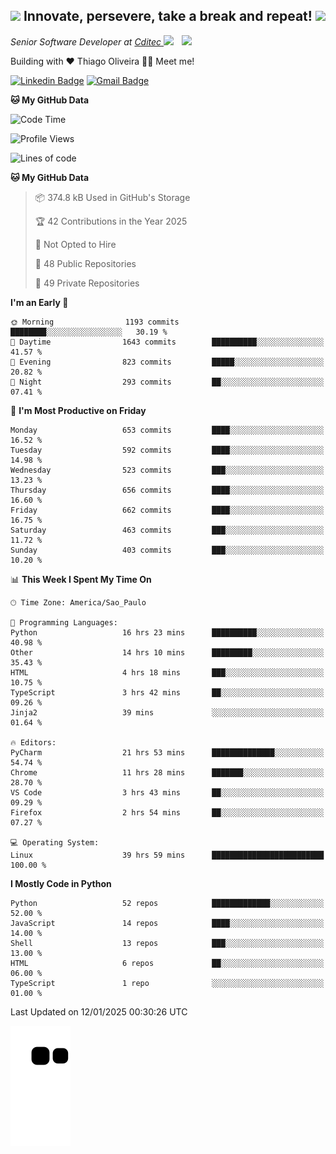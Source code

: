 <h2><img src="https://emojis.slackmojis.com/emojis/images/1531849430/4246/blob-sunglasses.gif?1531849430" width="30"/> Innovate, persevere, take a break and repeat! <img src="https://media.giphy.com/media/12oufCB0MyZ1Go/giphy.gif" width="50"></h2>
<img align='right' src="https://media.giphy.com/media/M9gbBd9nbDrOTu1Mqx/giphy.gif" width="230">
<p><em>Senior Software Developer at <a href="https://www.cditec.com.br/">Cditec
</a><img src="https://media.giphy.com/media/WUlplcMpOCEmTGBtBW/giphy.gif" width="30"> 
</em></p>



Building with ❤️ Thiago Oliveira 👋🏽 Meet me!

[![Linkedin Badge](https://img.shields.io/badge/-Thiago-blue?style=flat-square&logo=Linkedin&logoColor=white&link=https://www.linkedin.com/in/tgmarinho/)](https://www.linkedin.com/in/thiagoceconelo/) 
[![Gmail Badge](https://img.shields.io/badge/-thiceconelo@gmail.com-c14438?style=flat-square&logo=Gmail&logoColor=white&link=mailto:thiceconelo@gmail.com)](mailto:thiceconelo@gmail.com)

</em></p>

<!-- <span style="height ">
![Anurag's GitHub stats](https://github-readme-stats.vercel.app/api?username=arthurspk&show_icons=true&theme=tokyonight)
</span> -->

**🐱 My GitHub Data** 
<!--START_SECTION:waka-->
![Code Time](http://img.shields.io/badge/Code%20Time-2%2C402%20hrs%2053%20mins-blue)

![Profile Views](http://img.shields.io/badge/Profile%20Views-0-blue)

![Lines of code](https://img.shields.io/badge/From%20Hello%20World%20I%27ve%20Written-5.4%20million%20lines%20of%20code-blue)

**🐱 My GitHub Data** 

> 📦 374.8 kB Used in GitHub's Storage 
 > 
> 🏆 42 Contributions in the Year 2025
 > 
> 🚫 Not Opted to Hire
 > 
> 📜 48 Public Repositories 
 > 
> 🔑 49 Private Repositories 
 > 
**I'm an Early 🐤** 

```text
🌞 Morning                1193 commits        ████████░░░░░░░░░░░░░░░░░   30.19 % 
🌆 Daytime                1643 commits        ██████████░░░░░░░░░░░░░░░   41.57 % 
🌃 Evening                823 commits         █████░░░░░░░░░░░░░░░░░░░░   20.82 % 
🌙 Night                  293 commits         ██░░░░░░░░░░░░░░░░░░░░░░░   07.41 % 
```
📅 **I'm Most Productive on Friday** 

```text
Monday                   653 commits         ████░░░░░░░░░░░░░░░░░░░░░   16.52 % 
Tuesday                  592 commits         ████░░░░░░░░░░░░░░░░░░░░░   14.98 % 
Wednesday                523 commits         ███░░░░░░░░░░░░░░░░░░░░░░   13.23 % 
Thursday                 656 commits         ████░░░░░░░░░░░░░░░░░░░░░   16.60 % 
Friday                   662 commits         ████░░░░░░░░░░░░░░░░░░░░░   16.75 % 
Saturday                 463 commits         ███░░░░░░░░░░░░░░░░░░░░░░   11.72 % 
Sunday                   403 commits         ███░░░░░░░░░░░░░░░░░░░░░░   10.20 % 
```


📊 **This Week I Spent My Time On** 

```text
🕑︎ Time Zone: America/Sao_Paulo

💬 Programming Languages: 
Python                   16 hrs 23 mins      ██████████░░░░░░░░░░░░░░░   40.98 % 
Other                    14 hrs 10 mins      █████████░░░░░░░░░░░░░░░░   35.43 % 
HTML                     4 hrs 18 mins       ███░░░░░░░░░░░░░░░░░░░░░░   10.75 % 
TypeScript               3 hrs 42 mins       ██░░░░░░░░░░░░░░░░░░░░░░░   09.26 % 
Jinja2                   39 mins             ░░░░░░░░░░░░░░░░░░░░░░░░░   01.64 % 

🔥 Editors: 
PyCharm                  21 hrs 53 mins      ██████████████░░░░░░░░░░░   54.74 % 
Chrome                   11 hrs 28 mins      ███████░░░░░░░░░░░░░░░░░░   28.70 % 
VS Code                  3 hrs 43 mins       ██░░░░░░░░░░░░░░░░░░░░░░░   09.29 % 
Firefox                  2 hrs 54 mins       ██░░░░░░░░░░░░░░░░░░░░░░░   07.27 % 

💻 Operating System: 
Linux                    39 hrs 59 mins      █████████████████████████   100.00 % 
```

**I Mostly Code in Python** 

```text
Python                   52 repos            █████████████░░░░░░░░░░░░   52.00 % 
JavaScript               14 repos            ████░░░░░░░░░░░░░░░░░░░░░   14.00 % 
Shell                    13 repos            ███░░░░░░░░░░░░░░░░░░░░░░   13.00 % 
HTML                     6 repos             ██░░░░░░░░░░░░░░░░░░░░░░░   06.00 % 
TypeScript               1 repo              ░░░░░░░░░░░░░░░░░░░░░░░░░   01.00 % 
```




 Last Updated on 12/01/2025 00:30:26 UTC
<!--END_SECTION:waka-->

![Snake animation](https://github.com/rafaballerini/rafaballerini/blob/output/github-contribution-grid-snake.svg)


<!---
ceconelo/ceconelo is a ✨ special ✨ repository because its `README.md` (this file) appears on your GitHub profile.
You can click the Preview link to take a look at your changes.
--->
